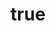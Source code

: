 ---
title: {
	'ru': 'Двое',
	'en': 'The two',
}
# title: {
# 	'ru': 'Пара',
# 	'en': 'The couple',
# }
# dateStart: 2020
dateEnd: 2023
images: ['двое_.jpg', 'двое.jpg']
extra: {
	'ru': 'бумага, тушь, акрил',
	'en': 'paper, indian ink, acrylic paint',
}
size: 'A3'
# display: false
# text: ''
---